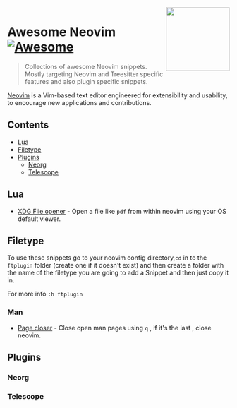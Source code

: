 <!-- lint ignore awesome-git-repo-age -->

<img src="https://neovim.io/logos/neovim-mark-flat.png" align="right" width="144" />

# Awesome Neovim [![Awesome](https://cdn.rawgit.com/sindresorhus/awesome/d7305f38d29fed78fa85652e3a63e154dd8e8829/media/badge.svg)](https://github.com/sindresorhus/awesome)

<!-- Uncomment the awesome badge when the repository is added to awesome main list.
[![Awesome](https://awesome.re/badge-flat.svg)](https://awesome.re)
-->

> Collections of awesome Neovim snippets. Mostly targeting Neovim and Treesitter specific features and also plugin specific snippets.

[Neovim](https://neovim.io/) is a Vim-based text editor engineered for extensibility and usability, to encourage new applications and contributions.

## Contents

- [Lua](#lua) 
- [Filetype](#filetype)
- [Plugins](#plugins)
    - [Neorg](#neorg)
    - [Telescope](#telescope)

## Lua
 
- [XDG File opener](lua/open_file_with_xdg_open.lua) - Open a file like `pdf` from within neovim using your OS default viewer.

## Filetype

To use these snippets go to your neovim config directory,`cd` in to
the `ftplugin` folder (create one if it doesn't exist) and then
create a folder with the name of the filetype you are going to add a Snippet
and then just copy it in.

For more info `:h ftplugin`

### Man
- [Page closer](ftplugin/man/page_closer.lua) - Close open man pages using `q` , if it's the last , close neovim. 

## Plugins

### Neorg
### Telescope



